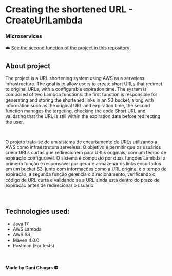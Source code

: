 # Creating the shortened URL - CreateUrlLambda
### Microservices
<p>☁️ <a href="https://github.com/danichagas/RedirectUrShortener">See the second function of the project in this repository</a></p>

## About project
The project is a URL shortening system using AWS as a serveless infrastructure. The goal is to allow users to create short URLs that redirect to original URLs, with a configurable expiration time. The system is composed of two Lambda functions: the first function is responsible for generating and storing the shortened links in an S3 bucket, along with information such as the original URL and expiration time, the second function manages the targeting, checking the code Short URL and validating that the URL is still within the expiration date before redirecting the user.

<br>

O projeto trata-se de um sistema de encurtamento de URLs utilizando a AWS como infraestrutura serveless. O objetivo é permitir que os usuários criem URLs curtas que redirecionem para URLs originais, com um tempo de expiração configuravel. O sistema é composto por duas funções Lambda: a primeira função é responsavel por gerar e armazenar os links encurtados em um bucket S3, junto com informações como a URL original e o tempo de expiração, a segunda função gerencia o direcionamento, verificando o código de URL curta e validando se a URL ainda está dentro do prazo de expiração antes de redirecionar o usuário.

<br>

## Technologies used:
- Java 17
- AWS Lambda
- AWS S3
- Maven 4.0.0
- Postman (For tests)

<br>

#### Made by Dani Chagas 👽